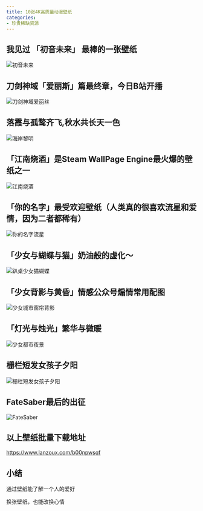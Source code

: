 ```yaml
---
title: 10张4K高质量动漫壁纸
categories:
- 珍贵稀缺资源
---
```




## 我见过 「初音未来」 最棒的一张壁纸

![初音未来](https://cdn.fangyuanxiaozhan.com/assets/1694168413707pKJFr62c.jpeg)



## 刀剑神域「爱丽斯」篇最终章，今日B站开播

![刀剑神域爱丽丝](https://cdn.fangyuanxiaozhan.com/assets/1694168420370cS6yabRA.jpeg)



## 落霞与孤鹜齐飞,秋水共长天一色

![海岸黎明](https://cdn.fangyuanxiaozhan.com/assets/1694168426113iAS5X6Z6.jpeg)



## 「江南烧酒」是Steam WallPage Engine最火爆的壁纸之一

![江南烧酒](https://cdn.fangyuanxiaozhan.com/assets/1694168435768w1pTE5tf.jpeg)



## 「你的名字」最受欢迎壁纸（人类真的很喜欢流星和爱情，因为二者都稀有）



![你的名字流星](https://cdn.fangyuanxiaozhan.com/assets/1694168441079FFbcaexD.jpeg)



## 「少女与蝴蝶与猫」奶油般的虚化～



![趴桌少女猫蝴蝶](https://cdn.fangyuanxiaozhan.com/assets/16941684468582rFNS3ja.jpeg)



## 「少女背影与黄昏」情感公众号煽情常用配图

![少女城市窗帘背影](https://cdn.fangyuanxiaozhan.com/assets/1694168449949yKBB5KcJ.jpeg)





## 「灯光与烛光」繁华与微暖

![少女都市夜景](https://cdn.fangyuanxiaozhan.com/assets/1694168458927rtjcZcnn.jpeg)



## 栅栏短发女孩子夕阳

![栅栏短发女孩子夕阳](https://cdn.fangyuanxiaozhan.com/assets/1694168472371WxzZMXZB.jpeg)



## FateSaber最后的出征

![FateSaber](https://cdn.fangyuanxiaozhan.com/assets/1694168481732ebTjmfhS.jpeg)





## 以上壁纸批量下载地址



https://www.lanzoux.com/b00npwsqf



## 小结



通过壁纸能了解一个人的爱好

换张壁纸，也能改换心情